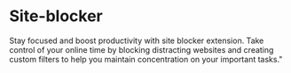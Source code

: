 # Site-blocker

Stay focused and boost productivity with site blocker extension. Take control of your online time by blocking distracting websites and creating custom filters to help you maintain concentration on your important tasks."
